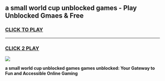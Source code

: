 
## a small world cup unblocked games - Play Unblocked Gmaes & Free
<h3>
<a href="https://news.freeplayer.one?title=a_small_world_cup_unblocked_games&ref=23F">CLICK TO PLAY</a></h3>
<hr>

<h3>
<a href="https://news.freeplayer.one?title=a_small_world_cup_unblocked_games&ref=23F">CLICK 2 PLAY</a>
  
</h3>

<a href="https://news.freeplayer.one?title=a_small_world_cup_unblocked_games&ref=23F/"><img src="https://clearcache.store/games.png"></a>


**a small world cup unblocked games games unblocked: Your Gateway to Fun and Accessible Online Gaming**

